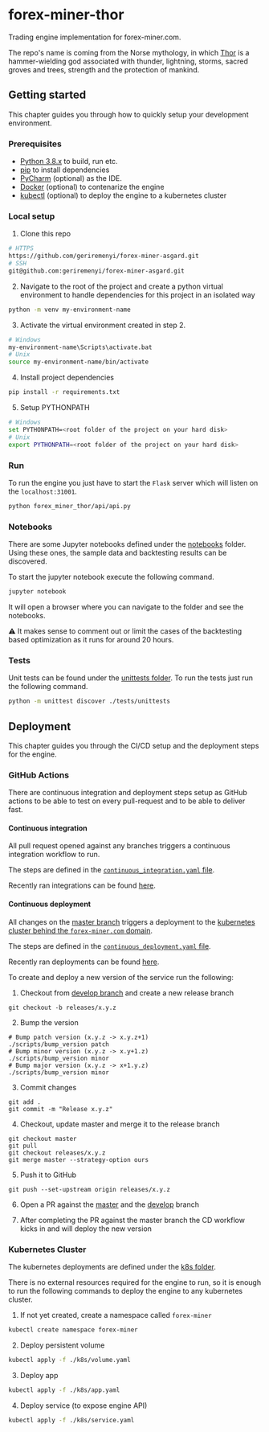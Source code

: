 # forex-miner-thor

Trading engine implementation for forex-miner.com. 

The repo's name is coming from the Norse mythology, in which [Thor](https://en.wikipedia.org/wiki/Thor) is a hammer-wielding god associated with thunder, lightning, storms, sacred groves and trees, strength and the protection of mankind.

## Getting started

This chapter guides you through how to quickly setup your development environment.

### Prerequisites

- [Python 3.8.x](https://www.python.org/) to build, run etc.
- [pip](https://pip.pypa.io/en/stable/) to install dependencies
- [PyCharm](https://www.jetbrains.com/pycharm/) (optional) as the IDE.
- [Docker](https://www.docker.com/products/docker-desktop) (optional) to contenarize the engine
- [kubectl](https://kubernetes.io/docs/tasks/tools/install-kubectl/) (optional) to deploy the engine to a kubernetes cluster

### Local setup

1. Clone this repo
```bash
# HTTPS
https://github.com/geriremenyi/forex-miner-asgard.git
# SSH
git@github.com:geriremenyi/forex-miner-asgard.git
```

2. Navigate to the root of the project and create a python virtual environment to handle dependencies for this project in an isolated way
```bash
python -m venv my-environment-name
```

3. Activate the virtual environment created in step 2.
```bash
# Windows
my-environment-name\Scripts\activate.bat
# Unix
source my-environment-name/bin/activate
```

4. Install project dependencies
```bash
pip install -r requirements.txt
```

5. Setup PYTHONPATH
```bash
# Windows
set PYTHONPATH=<root folder of the project on your hard disk>
# Unix
export PYTHONPATH=<root folder of the project on your hard disk>
```

### Run

To run the engine you just have to start the `Flask` server which will listen on the `localhost:31001`.

```bash
python forex_miner_thor/api/api.py
```

### Notebooks

There are some Jupyter notebooks defined under the [notebooks](notebooks) folder. Using these ones, the sample data and backtesting results can be discovered.

To start the jupyter notebook execute the following command.
```bash
jupyter notebook
```

It will open a browser where you can navigate to the folder and see the notebooks.

:warning: It makes sense to comment out or limit the cases of the backtesting based optimization as it runs for around 20 hours.

### Tests

Unit tests can be found under the [unittests folder](tests/unittests). To run the tests just run the following command.
```bash
python -m unittest discover ./tests/unittests
```

## Deployment

This chapter guides you through the CI/CD setup and the deployment steps for the engine.

### GitHub Actions

There are continuous integration and deployment steps setup as GitHub actions to be able to test on every pull-request and to be able to deliver fast. 

#### Continuous integration

All pull request opened against any branches triggers a continuous integration workflow to run.

The steps are defined in the [`continuous_integration.yaml` file](.github/workflows/continuous_integration.yaml).

Recently ran integrations can be found [here](https://github.com/geriremenyi/forex-miner-thor/actions?query=workflow%3A"Continuous+Integration").

#### Continuous deployment

All changes on the [master branch](https://github.com/geriremenyi/forex-miner-thor/tree/master) triggers a deployment to the [kubernetes cluster behind the `forex-miner.com` domain](https://github.com/geriremenyi/forex-miner-asgard).

The steps are defined in the [`continuous_deployment.yaml` file](.github/workflows/continuous_deployment.yaml).

Recently ran deployments can be found [here](https://github.com/geriremenyi/forex-miner-thor/actions?query=workflow%3A"Continuous+Deployment").

To create and deploy a new version of the service run the following:

1. Checkout from [develop branch](https://github.com/geriremenyi/forex-miner-thor/tree/master) and create a new release branch
```shell script
git checkout -b releases/x.y.z
```

2. Bump the version
```shell script
# Bump patch version (x.y.z -> x.y.z+1)
./scripts/bump_version patch
# Bump minor version (x.y.z -> x.y+1.z)
./scripts/bump_version minor
# Bump major version (x.y.z -> x+1.y.z)
./scripts/bump_version minor
```

3. Commit changes
```shell script
git add .
git commit -m "Release x.y.z"
```

4. Checkout, update master and merge it to the release branch
```shell script
git checkout master
git pull
git checkout releases/x.y.z
git merge master --strategy-option ours
```

5. Push it to GitHub
```shell script
git push --set-upstream origin releases/x.y.z
```

6. Open a PR against the [master](https://github.com/geriremenyi/forex-miner-thor/tree/master) and the [develop](https://github.com/geriremenyi/forex-miner-thor/tree/develop) branch

7. After completing the PR against the master branch the CD workflow kicks in and will deploy the new version

### Kubernetes Cluster

The kubernetes deployments are defined under the [k8s folder](k8s).

There is no external resources required for the engine to run, so it is enough to run the following commands to deploy the engine to any kubernetes cluster.
1. If not yet created, create a namespace called `forex-miner`
```bash
kubectl create namespace forex-miner
```
2. Deploy persistent volume
```bash
kubectl apply -f ./k8s/volume.yaml
```
3. Deploy app
```bash
kubectl apply -f ./k8s/app.yaml
```
4. Deploy service (to expose engine API)
```bash
kubectl apply -f ./k8s/service.yaml
```
